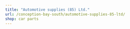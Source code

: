 ```yaml
---
title: "Automotive supplies (85) Ltd."
url: /conception-bay-south/automotive-supplies-85-ltd/
shop: car parts
---
```

